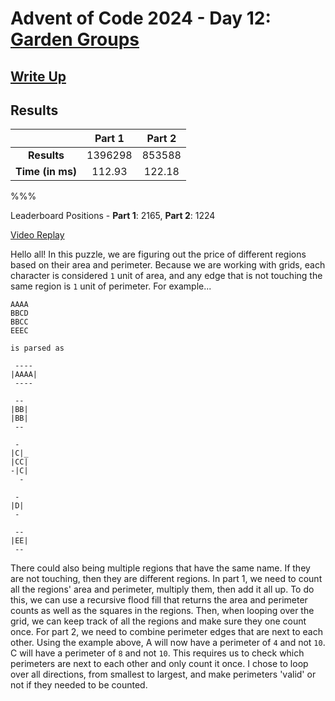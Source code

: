 # Advent of Code 2024 - Day 12: [Garden Groups](https://adventofcode.com/2024/day/12)

## [Write Up](https://codingap.github.io/advent-of-code/writeups/2024/day12)

## Results

|                  | **Part 1** | **Part 2** |
| :--------------: | :--------: | :--------: |
|   **Results**    | 1396298 | 853588 |
| **Time (in ms)** | 112.93 | 122.18 |

%%%

Leaderboard Positions - **Part 1**: 2165, **Part 2**: 1224

[Video Replay](https://youtu.be/nNCtZ-6a7wU)

Hello all! In this puzzle, we are figuring out the price of different regions based on their area and perimeter. Because we are working with grids, each character is considered `1` unit of area, and any edge that is not touching the same region is `1` unit of perimeter. For example...

```
AAAA
BBCD
BBCC
EEEC

is parsed as

 ----
|AAAA|
 ----

 --
|BB|
|BB|
 --

 -
|C|_
|CC|
-|C|
  -

 -
|D|
 -

 --
|EE|
 --
```

There could also being multiple regions that have the same name. If they are not touching, then they are different regions. In part 1, we need to count all the regions' area and perimeter, multiply them, then add it all up. To do this, we can use a recursive flood fill that returns the area and perimeter counts as well as the squares in the regions. Then, when looping over the grid, we can keep track of all the regions and make sure they one count once. For part 2, we need to combine perimeter edges that are next to each other. Using the example above, A will now have a perimeter of `4` and not `10`. C will have a perimeter of `8` and not `10`. This requires us to check which perimeters are next to each other and only count it once. I chose to loop over all directions, from smallest to largest, and make perimeters 'valid' or not if they needed to be counted.